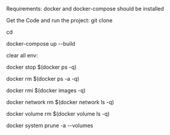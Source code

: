 Requirements: docker and docker-compose should be installed

Get the Code and run the project: 
git clone

cd 

docker-compose up --build

clear all env: 

docker stop $(docker ps -q)

docker rm $(docker ps -a -q)

docker rmi $(docker images -q)

docker network rm $(docker network ls -q)

docker volume rm $(docker volume ls -q)

docker system prune -a --volumes
